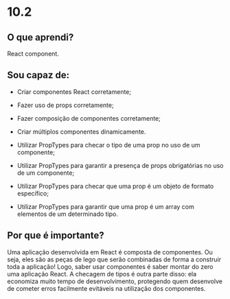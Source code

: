 # 10.2

## O que aprendi?

React component.


## Sou capaz de:

* Criar componentes React corretamente;

* Fazer uso de props corretamente;

* Fazer composição de componentes corretamente;

* Criar múltiplos componentes dinamicamente.

* Utilizar PropTypes para checar o tipo de uma prop no uso de um componente;

* Utilizar PropTypes para garantir a presença de props obrigatórias no uso de um componente;

* Utilizar PropTypes para checar que uma prop é um objeto de formato específico;

* Utilizar PropTypes para garantir que uma prop é um array com elementos de um determinado tipo.


## Por que é importante?

Uma aplicação desenvolvida em React é composta de componentes. Ou seja, eles são as peças de lego que serão combinadas de forma a construir toda a aplicação! Logo, saber usar componentes é saber montar do zero uma aplicação React. A checagem de tipos é outra parte disso: ela economiza muito tempo de desenvolvimento, protegendo quem desenvolve de cometer erros facilmente evitáveis na utilização dos componentes.



